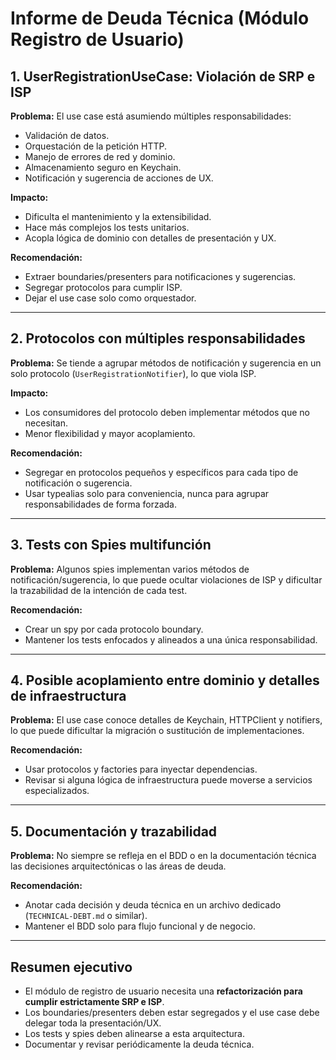 # Informe de Deuda Técnica (Módulo Registro de Usuario)

## 1. UserRegistrationUseCase: Violación de SRP e ISP

**Problema:**
El use case está asumiendo múltiples responsabilidades:
- Validación de datos.
- Orquestación de la petición HTTP.
- Manejo de errores de red y dominio.
- Almacenamiento seguro en Keychain.
- Notificación y sugerencia de acciones de UX.

**Impacto:**
- Dificulta el mantenimiento y la extensibilidad.
- Hace más complejos los tests unitarios.
- Acopla lógica de dominio con detalles de presentación y UX.

**Recomendación:**
- Extraer boundaries/presenters para notificaciones y sugerencias.
- Segregar protocolos para cumplir ISP.
- Dejar el use case solo como orquestador.

---

## 2. Protocolos con múltiples responsabilidades

**Problema:**
Se tiende a agrupar métodos de notificación y sugerencia en un solo protocolo (`UserRegistrationNotifier`), lo que viola ISP.

**Impacto:**
- Los consumidores del protocolo deben implementar métodos que no necesitan.
- Menor flexibilidad y mayor acoplamiento.

**Recomendación:**
- Segregar en protocolos pequeños y específicos para cada tipo de notificación o sugerencia.
- Usar typealias solo para conveniencia, nunca para agrupar responsabilidades de forma forzada.

---

## 3. Tests con Spies multifunción

**Problema:**
Algunos spies implementan varios métodos de notificación/sugerencia, lo que puede ocultar violaciones de ISP y dificultar la trazabilidad de la intención de cada test.

**Recomendación:**
- Crear un spy por cada protocolo boundary.
- Mantener los tests enfocados y alineados a una única responsabilidad.

---

## 4. Posible acoplamiento entre dominio y detalles de infraestructura

**Problema:**
El use case conoce detalles de Keychain, HTTPClient y notifiers, lo que puede dificultar la migración o sustitución de implementaciones.

**Recomendación:**
- Usar protocolos y factories para inyectar dependencias.
- Revisar si alguna lógica de infraestructura puede moverse a servicios especializados.

---

## 5. Documentación y trazabilidad

**Problema:**
No siempre se refleja en el BDD o en la documentación técnica las decisiones arquitectónicas o las áreas de deuda.

**Recomendación:**
- Anotar cada decisión y deuda técnica en un archivo dedicado (`TECHNICAL-DEBT.md` o similar).
- Mantener el BDD solo para flujo funcional y de negocio.

---

## Resumen ejecutivo

- El módulo de registro de usuario necesita una **refactorización para cumplir estrictamente SRP e ISP**.
- Los boundaries/presenters deben estar segregados y el use case debe delegar toda la presentación/UX.
- Los tests y spies deben alinearse a esta arquitectura.
- Documentar y revisar periódicamente la deuda técnica.
